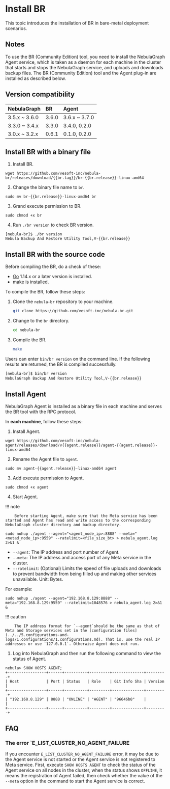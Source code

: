 # Install BR

This topic introduces the installation of BR in bare-metal deployment scenarios. 

## Notes

To use the BR (Community Edition) tool, you need to install the NebulaGraph Agent service, which is taken as a daemon for each machine in the cluster that starts and stops the NebulaGraph service, and uploads and downloads backup files. The BR (Community Edition) tool and the Agent plug-in are installed as described below.


## Version compatibility

|NebulaGraph|BR |Agent |
|:---|:---|:---|
|3.5.x ~ 3.6.0 |3.6.0|3.6.x ~ 3.7.0|
|3.3.0 ~ 3.4.x|3.3.0|3.4.0, 0.2.0|
|3.0.x ~ 3.2.x|0.6.1|0.1.0, 0.2.0|

## Install BR with a binary file

1. Install BR.

  ```
  wget https://github.com/vesoft-inc/nebula-br/releases/download/{{br.tag}}/br-{{br.release}}-linux-amd64
  ```

2. Change the binary file name to `br`.

  ```
  sudo mv br-{{br.release}}-linux-amd64 br
  ```

3. Grand execute permission to BR.

  ```
  sudo chmod +x br
  ```

4. Run `./br version` to check BR version.

  ```
  [nebula-br]$ ./br version
  Nebula Backup And Restore Utility Tool,V-{{br.release}}
  ```


## Install BR with the source code

Before compiling the BR, do a check of these:

- [Go](https://github.com/golang/go "Click to go to GitHub") 1.14.x or a later version is installed.
- make is installed.


To compile the BR, follow these steps:

1. Clone the `nebula-br` repository to your machine.

    ```bash
    git clone https://github.com/vesoft-inc/nebula-br.git
    ```

2. Change to the `br` directory.

    ```bash
    cd nebula-br
    ```

3. Compile the BR.

    ```bash
    make
    ```

Users can enter `bin/br version` on the command line. If the following results are returned, the BR is compiled successfully.

```bash
[nebula-br]$ bin/br version
NebulaGraph Backup And Restore Utility Tool,V-{{br.release}}
```

## Install Agent 

NebulaGraph Agent is installed as a binary file in each machine and serves the BR tool with the RPC protocol.

In **each machine**, follow these steps:

1. Install Agent.

  ```
  wget https://github.com/vesoft-inc/nebula-agent/releases/download/v{{agent.release}}/agent-{{agent.release}}-linux-amd64
  ```

2. Rename the Agent file to `agent`.

  ```
  sudo mv agent-{{agent.release}}-linux-amd64 agent
  ```

3. Add execute permission to Agent. 

  ```
  sudo chmod +x agent
  ```

4. Start Agent.

  !!! note

        Before starting Agent, make sure that the Meta service has been started and Agent has read and write access to the corresponding NebulaGraph cluster directory and backup directory. 

  ```
  sudo nohup ./agent --agent="<agent_node_ip>:8888" --meta="<metad_node_ip>:9559" --ratelimit=<file_size_bt> > nebula_agent.log 2>&1 &
  ```

  - `--agent`: The IP address and port number of Agent.
  - `--meta`: The IP address and access port of any Meta service in the cluster.
  - `--ratelimit`: (Optional) Limits the speed of file uploads and downloads to prevent bandwidth from being filled up and making other services unavailable. Unit: Bytes.

  For example: 

  ```
  sudo nohup ./agent --agent="192.168.8.129:8888" --meta="192.168.8.129:9559" --ratelimit=1048576 > nebula_agent.log 2>&1 &
  ```
  !!! caution

        The IP address format for `--agent`should be the same as that of Meta and Storage services set in the [configuration files](../../5.configurations-and-logs/1.configurations/1.configurations.md). That is, use the real IP addresses or use `127.0.0.1`. Otherwise Agent does not run.

1. Log into NebulaGraph and then run the following command to view the status of Agent.

  ```
  nebula> SHOW HOSTS AGENT;
  +-----------------+------+----------+---------+--------------+---------+
  | Host            | Port | Status   | Role    | Git Info Sha | Version |
  +-----------------+------+----------+---------+--------------+---------+
  | "192.168.8.129" | 8888 | "ONLINE" | "AGENT" | "96646b8"    |         |
  +-----------------+------+----------+---------+--------------+---------+  
  ```

## FAQ

### The error `E_LIST_CLUSTER_NO_AGENT_FAILURE
If you encounter `E_LIST_CLUSTER_NO_AGENT_FAILURE` error, it may be due to the Agent service is not started or the Agent service is not registered to Meta service. First, execute `SHOW HOSTS AGENT` to check the status of the Agent service on all nodes in the cluster, when the status shows `OFFLINE`, it means the registration of Agent failed, then check whether the value of the `--meta` option in the command to start the Agent service is correct.
